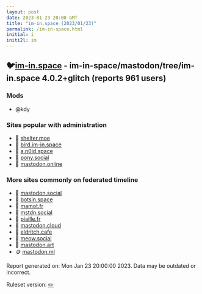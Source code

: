 ```yaml
---
layout: post
date: 2023-01-23 20:00 GMT
title: "im-in.space (2023/01/23)"
permalink: /im-in-space.html
initial: i
initi2l: im
---
```


## 🐦[im-in.space](https://im-in.space) - im-in-space/mastodon/tree/im-in.space 4.0.2+glitch (reports 961 users)

### Mods
 * @kdy

### Sites popular with administration

* 🐘 [shelter.moe](/shelter-moe.html)
* 🐘 [bird.im-in.space](/bird-im-in-space.html)
* 🐘 [a.n0id.space](/a-n0id-space.html)
* 🐘 [pony.social](/pony-social.html)
* 🐘 [mastodon.online](/mastodon-online.html)

### More sites commonly on federated timeline

* 🐘 [mastodon.social](/mastodon-social.html)
* 🐘 [botsin.space](/botsin-space.html)
* 🐘 [mamot.fr](/mamot-fr.html)
* 🐘 [mstdn.social](/mstdn-social.html)
* 🐘 [piaille.fr](/piaille-fr.html)
* 🐘 [mastodon.cloud](/mastodon-cloud.html)
* 🐘 [eldritch.cafe](/eldritch-cafe.html)
* 🐘 [meow.social](/meow-social.html)
* 🐘 [mastodon.art](/mastodon-art.html)
* 🪙 [mastodon.ml](/mastodon-ml.html)

Report generated on: Mon Jan 23 20:00:00 2023. Data may be outdated or incorrect.

Ruleset version: [✏️](/version-pencil)
